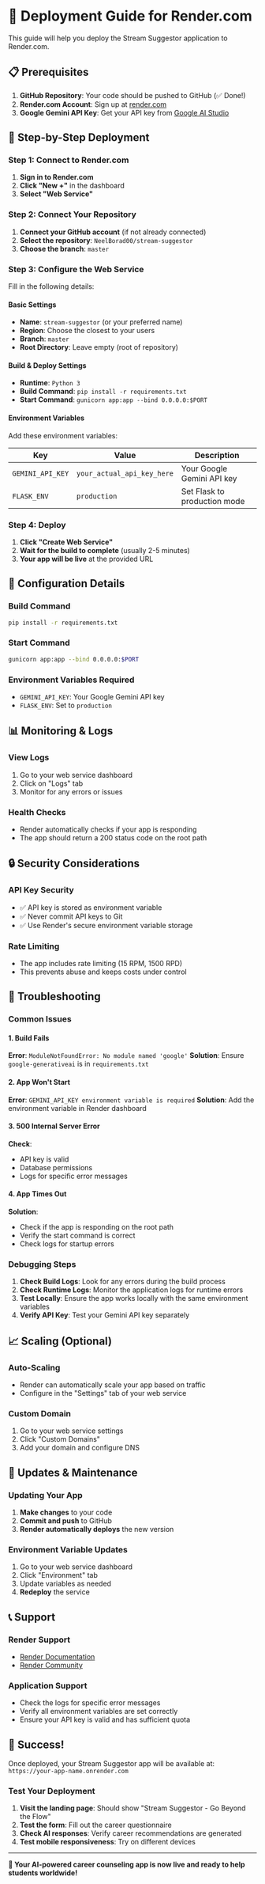 # 🚀 Deployment Guide for Render.com

This guide will help you deploy the Stream Suggestor application to Render.com.

## 📋 Prerequisites

1. **GitHub Repository**: Your code should be pushed to GitHub (✅ Done!)
2. **Render.com Account**: Sign up at [render.com](https://render.com)
3. **Google Gemini API Key**: Get your API key from [Google AI Studio](https://makersuite.google.com/app/apikey)

## 🎯 Step-by-Step Deployment

### Step 1: Connect to Render.com

1. **Sign in to Render.com**
2. **Click "New +"** in the dashboard
3. **Select "Web Service"**

### Step 2: Connect Your Repository

1. **Connect your GitHub account** (if not already connected)
2. **Select the repository**: `NeelBorad00/stream-suggestor`
3. **Choose the branch**: `master`

### Step 3: Configure the Web Service

Fill in the following details:

#### Basic Settings
- **Name**: `stream-suggestor` (or your preferred name)
- **Region**: Choose the closest to your users
- **Branch**: `master`
- **Root Directory**: Leave empty (root of repository)

#### Build & Deploy Settings
- **Runtime**: `Python 3`
- **Build Command**: `pip install -r requirements.txt`
- **Start Command**: `gunicorn app:app --bind 0.0.0.0:$PORT`

#### Environment Variables
Add these environment variables:

| Key | Value | Description |
|-----|-------|-------------|
| `GEMINI_API_KEY` | `your_actual_api_key_here` | Your Google Gemini API key |
| `FLASK_ENV` | `production` | Set Flask to production mode |

### Step 4: Deploy

1. **Click "Create Web Service"**
2. **Wait for the build to complete** (usually 2-5 minutes)
3. **Your app will be live** at the provided URL

## 🔧 Configuration Details

### Build Command
```bash
pip install -r requirements.txt
```

### Start Command
```bash
gunicorn app:app --bind 0.0.0.0:$PORT
```

### Environment Variables Required
- `GEMINI_API_KEY`: Your Google Gemini API key
- `FLASK_ENV`: Set to `production`

## 📊 Monitoring & Logs

### View Logs
1. Go to your web service dashboard
2. Click on "Logs" tab
3. Monitor for any errors or issues

### Health Checks
- Render automatically checks if your app is responding
- The app should return a 200 status code on the root path

## 🔒 Security Considerations

### API Key Security
- ✅ API key is stored as environment variable
- ✅ Never commit API keys to Git
- ✅ Use Render's secure environment variable storage

### Rate Limiting
- The app includes rate limiting (15 RPM, 1500 RPD)
- This prevents abuse and keeps costs under control

## 🚨 Troubleshooting

### Common Issues

#### 1. Build Fails
**Error**: `ModuleNotFoundError: No module named 'google'`
**Solution**: Ensure `google-generativeai` is in `requirements.txt`

#### 2. App Won't Start
**Error**: `GEMINI_API_KEY environment variable is required`
**Solution**: Add the environment variable in Render dashboard

#### 3. 500 Internal Server Error
**Check**: 
- API key is valid
- Database permissions
- Logs for specific error messages

#### 4. App Times Out
**Solution**: 
- Check if the app is responding on the root path
- Verify the start command is correct
- Check logs for startup errors

### Debugging Steps

1. **Check Build Logs**: Look for any errors during the build process
2. **Check Runtime Logs**: Monitor the application logs for runtime errors
3. **Test Locally**: Ensure the app works locally with the same environment variables
4. **Verify API Key**: Test your Gemini API key separately

## 📈 Scaling (Optional)

### Auto-Scaling
- Render can automatically scale your app based on traffic
- Configure in the "Settings" tab of your web service

### Custom Domain
1. Go to your web service settings
2. Click "Custom Domains"
3. Add your domain and configure DNS

## 🔄 Updates & Maintenance

### Updating Your App
1. **Make changes** to your code
2. **Commit and push** to GitHub
3. **Render automatically deploys** the new version

### Environment Variable Updates
1. Go to your web service dashboard
2. Click "Environment" tab
3. Update variables as needed
4. **Redeploy** the service

## 📞 Support

### Render Support
- [Render Documentation](https://render.com/docs)
- [Render Community](https://community.render.com)

### Application Support
- Check the logs for specific error messages
- Verify all environment variables are set correctly
- Ensure your API key is valid and has sufficient quota

## 🎉 Success!

Once deployed, your Stream Suggestor app will be available at:
`https://your-app-name.onrender.com`

### Test Your Deployment
1. **Visit the landing page**: Should show "Stream Suggestor - Go Beyond the Flow"
2. **Test the form**: Fill out the career questionnaire
3. **Check AI responses**: Verify career recommendations are generated
4. **Test mobile responsiveness**: Try on different devices

---

**🎯 Your AI-powered career counseling app is now live and ready to help students worldwide!** 